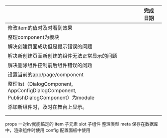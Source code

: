 ||完成日期||
|-|-|-|
|修改item的值时及时看到效果|||
|整理component为模块|||
|解决创建页面成功但是提示错误的问题|||
|解决新创建页面新创建的组件无法正常显示的问题|||
|解决删除组件控制前后组件错误的问题|||
|设置当前的app/page/component|||
|整理list（DialogComponent, AppConfigDialogComponent, PublishDialogComponent）为module|||
|添加新组件时，及时在舞台上显示。|||
||||
||||

props 一对kv就能搞定的
item 子元素
slot 子组件
整理类型
meta 保存在数据库中，渲染组件时使用
config 配置面板中使用